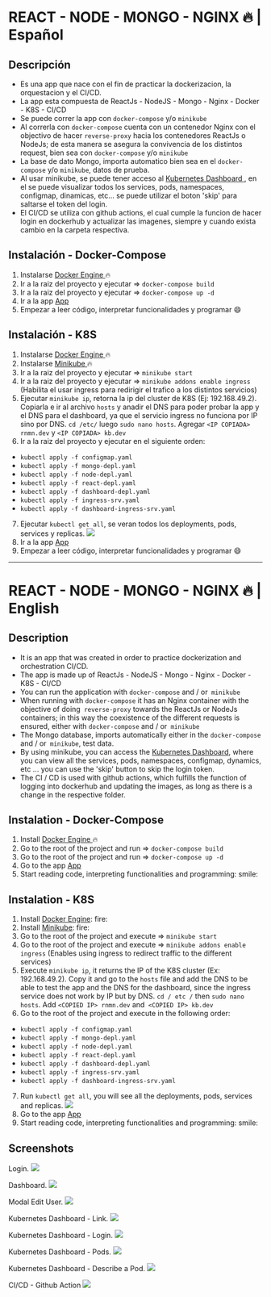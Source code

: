 # REACT - NODE - MONGO - NGINX :fire: | Español

## Descripción

-   Es una app que nace con el fin de practicar la dockerizacion, la orquestacion y el CI/CD.
-   La app esta compuesta de ReactJs - NodeJS - Mongo - Nginx - Docker - K8S - CI/CD
-   Se puede correr la app con `docker-compose` y/o `minikube`
-   Al correrla con `docker-compose` cuenta con un contenedor Nginx con el objectivo de hacer `reverse-proxy` hacia los contenedores ReactJs o NodeJs; de esta manera se asegura la convivencia de los distintos request, bien sea con `docker-compose` y/o `minikube`
-   La base de dato Mongo, importa automatico bien sea en el `docker-compose` y/o `minikube`, datos de prueba.
-   Al usar minikube, se puede tener acceso al [ Kubernetes Dashboard ](https://kubernetes.io/docs/tasks/access-application-cluster/web-ui-dashboard/), en el se puede visualizar todos los services, pods, namespaces, configmap, dinamicas, etc... se puede utilizar el boton 'skip' para saltarse el token del login.
-   El CI/CD se utiliza con github actions, el cual cumple la funcion de hacer login en dockerhub y actualizar las imagenes, siempre y cuando exista cambio en la carpeta respectiva.

## Instalación - Docker-Compose

1. Instalarse [ Docker Engine ](https://docs.docker.com/engine/install/) :fire:
2. Ir a la raiz del proyecto y ejecutar => `docker-compose build`
3. Ir a la raiz del proyecto y ejecutar => `docker-compose up -d`
4. Ir a la app [ App ](http://127.0.0.1:55/)
5. Empezar a leer código, interpretar funcionalidades y programar :smile:

## Instalación - K8S

1. Instalarse [ Docker Engine ](https://docs.docker.com/engine/install/) :fire:
2. Instalarse [ Minikube ](https://minikube.sigs.k8s.io/docs/start/) :fire:
3. Ir a la raiz del proyecto y ejecutar => `minikube start`
4. Ir a la raiz del proyecto y ejecutar => `minikube addons enable ingress` (Habilita el usar ingress para redirigir el trafico a los distintos servicios)
5. Ejecutar `minikube ip`, retorna la ip del cluster de K8S (Ej: 192.168.49.2). Copiarla e ir al archivo `hosts` y anadir el DNS para poder probar la app y el DNS para el dashboard, ya que el servicio ingress no funciona por IP sino por DNS. `cd /etc/` luego `sudo nano hosts`. Agregar `<IP COPIADA> rnmn.dev` y `<IP COPIADA> kb.dev`
6. Ir a la raiz del proyecto y ejecutar en el siguiente orden:

-   `kubectl apply -f configmap.yaml`
-   `kubectl apply -f mongo-depl.yaml`
-   `kubectl apply -f node-depl.yaml`
-   `kubectl apply -f react-depl.yaml`
-   `kubectl apply -f dashboard-depl.yaml`
-   `kubectl apply -f ingress-srv.yaml`
-   `kubectl apply -f dashboard-ingress-srv.yaml`

7. Ejecutar `kubectl get all`, se veran todos los deployments, pods, services y replicas.
   ![](images/k8s.png)
8. Ir a la app [ App ](http://rnmn.dev/)
9. Empezar a leer código, interpretar funcionalidades y programar :smile:

---

# REACT - NODE - MONGO - NGINX :fire: | English

## Description

-   It is an app that was created in order to practice dockerization and orchestration CI/CD.
-   The app is made up of ReactJs - NodeJS - Mongo - Nginx - Docker - K8S - CI/CD
-   You can run the application with `docker-compose` and / or` minikube`
-   When running with `docker-compose` it has an Nginx container with the objective of doing` reverse-proxy` towards the ReactJs or NodeJs containers; in this way the coexistence of the different requests is ensured, either with `docker-compose` and / or` minikube`
-   The Mongo database, imports automatically either in the `docker-compose` and / or` minikube`, test data.
-   By using minikube, you can access the [Kubernetes Dashboard](https://kubernetes.io/docs/tasks/access-application-cluster/web-ui-dashboard/), where you can view all the services, pods, namespaces, configmap, dynamics, etc ... you can use the 'skip' button to skip the login token.
-   The CI / CD is used with github actions, which fulfills the function of logging into dockerhub and updating the images, as long as there is a change in the respective folder.

## Instalation - Docker-Compose

1. Install [ Docker Engine ](https://docs.docker.com/engine/install/) :fire:
2. Go to the root of the project and run => `docker-compose build`
3. Go to the root of the project and run => `docker-compose up -d`
4. Go to the app [ App ](http://127.0.0.1:55/)
5. Start reading code, interpreting functionalities and programming: smile:

## Instalation - K8S

1. Install [Docker Engine](https://docs.docker.com/engine/install/): fire:
2. Install [Minikube](https://minikube.sigs.k8s.io/docs/start/): fire:
3. Go to the root of the project and execute => `minikube start`
4. Go to the root of the project and execute => `minikube addons enable ingress` (Enables using ingress to redirect traffic to the different services)
5. Execute `minikube ip`, it returns the IP of the K8S cluster (Ex: 192.168.49.2). Copy it and go to the `hosts` file and add the DNS to be able to test the app and the DNS for the dashboard, since the ingress service does not work by IP but by DNS. `cd / etc /` then `sudo nano hosts`. Add `<COPIED IP> rnmn.dev` and` <COPIED IP> kb.dev`
6. Go to the root of the project and execute in the following order:

-   `kubectl apply -f configmap.yaml`
-   `kubectl apply -f mongo-depl.yaml`
-   `kubectl apply -f node-depl.yaml`
-   `kubectl apply -f react-depl.yaml`
-   `kubectl apply -f dashboard-depl.yaml`
-   `kubectl apply -f ingress-srv.yaml`
-   `kubectl apply -f dashboard-ingress-srv.yaml`

7. Run `kubectl get all`, you will see all the deployments, pods, services and replicas.
   ![](images/k8s.png)
8. Go to the app [App](http://rnmn.dev/)
9. Start reading code, interpreting functionalities and programming: smile:

## Screenshots

Login.
![](images/login.png)

Dashboard.
![](images/dashboard.png)

Modal Edit User.
![](images/edituser.png)

Kubernetes Dashboard - Link.
![](images/kdlink.png)

Kubernetes Dashboard - Login.
![](images/kdlogin.png)

Kubernetes Dashboard - Pods.
![](images/kdpods.png)

Kubernetes Dashboard - Describe a Pod.
![](images/kbdescribepod.png)

CI/CD - Github Action
![](images/cicd.png)
